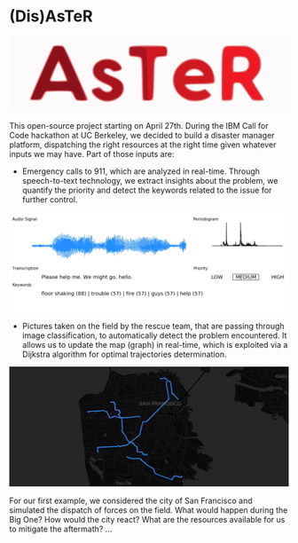 # (Dis)AsTeR

![LOGO](./branding/logo_red.png)

This open-source project starting on April 27th. During the IBM Call for Code hackathon at UC Berkeley, we decided to build a disaster manager platform, dispatching the right resources at the right time given whatever inputs we may have. Part of those inputs are:

- Emergency calls to 911, which are analyzed in real-time. Through speech-to-text technology, we extract insights about the problem, we quantify the priority and detect the keywords related to the issue for further control.

![CALL](./branding/analyzed_call.png)

- Pictures taken on the field by the rescue team, that are passing through image classification, to automatically detect the problem encountered. It allows us to update the map (graph) in real-time, which is exploited via a Dijkstra algorithm for optimal trajectories determination.

![MAPS](./branding/trajectories.png)

For our first example, we considered the city of San Francisco and simulated the dispatch of forces on the field. What would happen during the Big One? How would the city react? What are the resources available for us to mitigate the aftermath? ...
